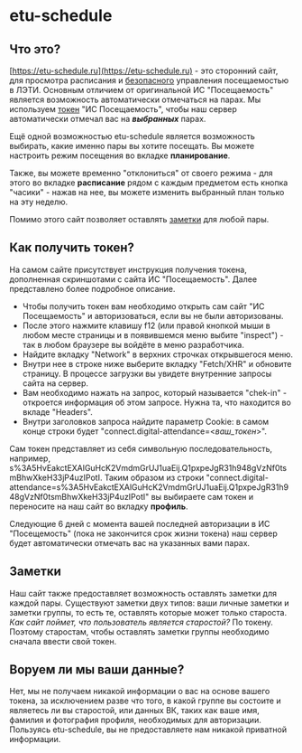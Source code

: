 # etu-schedule

## Что это?
  [https://etu-schedule.ru](https://etu-schedule.ru) - это сторонний сайт, для просмотра расписания и [безопасного](#воруем-ли-мы-ваши-данные) управления посещаемостью в ЛЭТИ. Основным отличием от оригинальной ИС "Посещаемость" является возможность автоматически отмечаться на парах. Мы используем [токен](#как-получить-токен) "ИС Посещаемость", чтобы наш сервер автоматически отмечал вас на ***выбранных*** парах.  
  
  Ещё одной возможностью etu-schedule является возможность выбирать, какие именно пары вы хотите посещать. Вы можете настроить режим посещения во вкладке **планирование**.  
  
  Также, вы можете временно "отклониться" от своего режима - для этого во вкладке **расписание** рядом с каждым предметом есть кнопка "часики" - нажав на нее, вы можете изменить выбранный план только на эту неделю. 
 
 Помимо этого сайт позволяет оставлять [заметки](#заметки) для любой пары.

## Как получить токен?
На самом сайте присутствует инструкция получения токена, дополненная скриншотами с сайта ИС "Посещаемость". Далее представлено более подробное описание. 

+ Чтобы получить токен вам необходимо открыть сам сайт "ИС Посещаемость" и авторизоваться, если вы не были авторизованы.  
+ После этого нажмите клавишу f12 (или правой кнопкой мыши в любом месте страницы и в появившемся меню выбите "inspect") - так в любом браузере вы войдёте в меню разработчика.  
+ Найдите вкладку "Network" в верхних строчках открывшегося меню.
+ Внутри нее в строке ниже выберите вкладку "Fetch/XHR" и обновите страницу. В процессе загрузки вы увидете внутренние запросы сайта на сервер.
+ Вам необходимо нажать на запрос, который называется "chek-in" - откроется информация об этом запросе. Нужна та, что находится во вкладе "Headers".
+ Внутри заголовков запроса найдите параметр Cookie: в самом конце строки будет "connect.digital-attendance=<*ваш_токен*>".

Сам токен представляет из себя символьную последовательность, например, s%3A5HvEakctEXAlGuHcK2VmdmGrUJ1uaEij.Q1pxpeJgR31h948gVzNf0tsmBhwXkeH33jP4uzIPotI. Таким образом из строки "connect.digital-attendance=s%3A5HvEakctEXAlGuHcK2VmdmGrUJ1uaEij.Q1pxpeJgR31h948gVzNf0tsmBhwXkeH33jP4uzIPotI" вы выбираете сам токен и переносите на наш сайт во вкладку **профиль**.

Следующие 6 дней с момента вашей последней авторизации в ИС "Посещемость" (пока не закончится срок жизни токена) наш сервер будет автоматически отмечать вас на указанных вами парах.

## Заметки
Наш сайт также предоставляет возможность оставлять заметки для каждой пары. Существуют заметки двух типов: ваши личные заметки и заметки группы, то есть те, оставлять которые может только староста. *Как сайт поймет, что пользователь является старостой?* По токену. Поэтому старостам, чтобы оставлять заметки группы необходимо сначала ввести свой токен. 

## Воруем ли мы ваши данные?
Нет, мы не получаем никакой информации о вас на основе вашего токена, за исключением разве что того, в какой группе вы состоите и являетесь ли вы старостой, или данных ВК, таких как ваше имя, фамилия и фотография профиля, необходимых для авторизации. Пользуясь etu-schedule, вы не предоставляете нам никакой приватной информации.  

